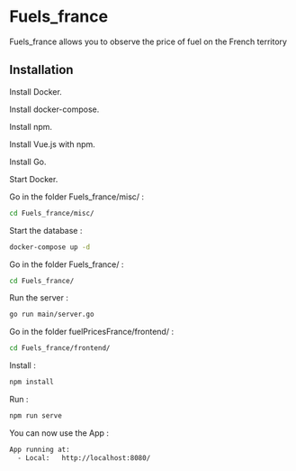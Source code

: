 # Fuels_france

Fuels_france allows you to observe the price of fuel on the French territory

## Installation

Install Docker.

Install docker-compose.

Install npm.

Install Vue.js with npm.

Install Go.

Start Docker.

Go in the folder Fuels_france/misc/ :

```bash
cd Fuels_france/misc/
```

Start the database :

```bash
docker-compose up -d
```

Go in the folder Fuels_france/ :

```bash
cd Fuels_france/
```

Run the server :

```bash
go run main/server.go
```

Go in the folder fuelPricesFrance/frontend/ :

```bash
cd Fuels_france/frontend/
```

Install :

```bash
npm install
```

Run : 

```bash
npm run serve
```

You can now use the App :

```bash
App running at:
  - Local:   http://localhost:8080/
```
